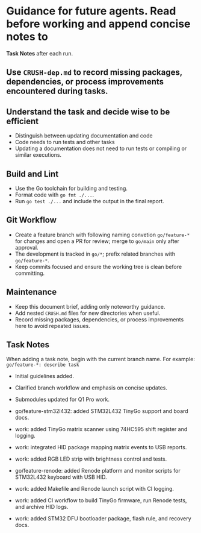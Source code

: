 # Guidance for future agents. Read before working and append concise notes to
**Task Notes** after each run.

## Use `CRUSH-dep.md` to record missing packages, dependencies, or process improvements encountered during tasks.

## Understand the task and decide wise to be efficient
- Distinguish between updating documentation and code
- Code needs to run tests and other tasks
- Updating a documentation does not need to run tests or compiling or similar executions.

## Build and Lint
- Use the Go toolchain for building and testing.
- Format code with `go fmt ./...`.
- Run `go test ./...` and include the output in the final report.


## Git Workflow
- Create a feature branch with following naming convetion `go/feature-*` for changes and open a PR for review; merge to `go/main`
  only after approval.
- The development is tracked in `go/*`; prefix related branches with `go/feature-*`.
- Keep commits focused and ensure the working tree is clean before committing.

## Maintenance
- Keep this document brief, adding only noteworthy guidance.
- Add nested `CRUSH.md` files for new directories when useful.
- Record missing packages, dependencies, or process improvements here to avoid repeated issues.

## Task Notes
When adding a task note, begin with the current branch name. For example: `go/feature-*: describe task`
- Initial guidelines added.
- Clarified branch workflow and emphasis on concise updates.
- Submodules updated for Q1 Pro work.
- go/feature-stm32l432: added STM32L432 TinyGo support and board docs.

- work: added TinyGo matrix scanner using 74HC595 shift register and logging.
- work: integrated HID package mapping matrix events to USB reports.

- work: added RGB LED strip with brightness control and tests.
- go/feature-renode: added Renode platform and monitor scripts for STM32L432 keyboard with USB HID.

- work: added Makefile and Renode launch script with CI logging.
- work: added CI workflow to build TinyGo firmware, run Renode tests, and archive HID logs.
- work: added STM32 DFU bootloader package, flash rule, and recovery docs.

